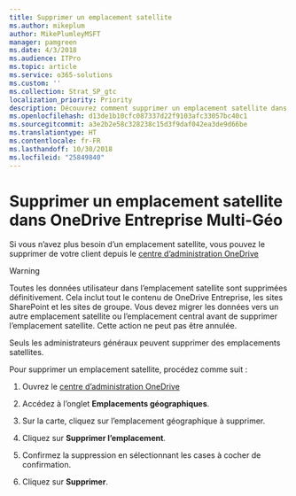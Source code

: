```yaml
---
title: Supprimer un emplacement satellite
ms.author: mikeplum
author: MikePlumleyMSFT
manager: pamgreen
ms.date: 4/3/2018
ms.audience: ITPro
ms.topic: article
ms.service: o365-solutions
ms.custom: ''
ms.collection: Strat_SP_gtc
localization_priority: Priority
description: Découvrez comment supprimer un emplacement satellite dans OneDrive Entreprise Multi-Géo.
ms.openlocfilehash: d13de1b10cfc087337d22f9103afc33057bc40c1
ms.sourcegitcommit: a3e2b2e58c328238c15d3f9daf042ea3de9d66be
ms.translationtype: HT
ms.contentlocale: fr-FR
ms.lasthandoff: 10/30/2018
ms.locfileid: "25849840"
---
```

# <a name="delete-a-satellite-location-in-onedrive-for-business-multi-geo"></a>Supprimer un emplacement satellite dans OneDrive Entreprise Multi-Géo

Si vous n’avez plus besoin d’un emplacement satellite, vous pouvez le supprimer de votre client depuis le [centre d’administration OneDrive](https://admin.onedrive.com)

> [!WARNING]
> Toutes les données utilisateur dans l’emplacement satellite sont supprimées définitivement. Cela inclut tout le contenu de OneDrive Entreprise, les sites SharePoint et les sites de groupe. Vous devez migrer les données vers un autre emplacement satellite ou l’emplacement central avant de supprimer l’emplacement satellite. Cette action ne peut pas être annulée.

Seuls les administrateurs généraux peuvent supprimer des emplacements satellites.

Pour supprimer un emplacement satellite, procédez comme suit :

1. Ouvrez le [centre d’administration OneDrive](https://admin.onedrive.com)

2. Accédez à l’onglet **Emplacements géographiques**.

3. Sur la carte, cliquez sur l’emplacement géographique à supprimer.

4. Cliquez sur **Supprimer l’emplacement**.

5. Confirmez la suppression en sélectionnant les cases à cocher de confirmation.

6. Cliquez sur **Supprimer**.



